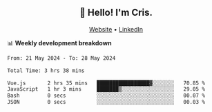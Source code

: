 
<h2 align="center">👋 Hello! I'm Cris.</h2>
<p align="center">
  <a href="https://www.criscunas.dev">Website</a> •
  <a href="https://www.linkedin.com/in/cristophercunas/">LinkedIn</a> 
</p>


📊 **Weekly development breakdown**
<!--START_SECTION:waka-->

```txt
From: 21 May 2024 - To: 28 May 2024

Total Time: 3 hrs 38 mins

Vue.js       2 hrs 35 mins   █████████████████▓░░░░░░░   70.85 %
JavaScript   1 hr 3 mins     ███████▒░░░░░░░░░░░░░░░░░   29.05 %
Bash         0 secs          ░░░░░░░░░░░░░░░░░░░░░░░░░   00.07 %
JSON         0 secs          ░░░░░░░░░░░░░░░░░░░░░░░░░   00.03 %
```

<!--END_SECTION:waka-->
